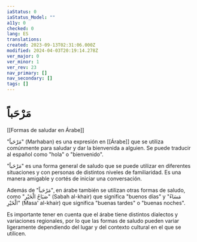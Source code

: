 ```yaml
---
iaStatus: 0
iaStatus_Model: ""
a11y: 0
checked: 0
lang: ES
translations: 
created: 2023-09-13T02:31:06.000Z
modified: 2024-04-03T20:19:14.278Z
ver_major: 0
ver_minor: 1
ver_rev: 23
nav_primary: []
nav_secondary: []
tags: []
---
```

# مَرْحَباً

[[Formas de saludar en Árabe]]

"مَرْحَباً" (Marhaban) es una expresión en [[Árabe]] que se utiliza comúnmente para saludar y dar la bienvenida a alguien. Se puede traducir al español como "hola" o "bienvenido".

"مَرْحَباً" es una forma general de saludo que se puede utilizar en diferentes situaciones y con personas de distintos niveles de familiaridad. Es una manera amigable y cortés de iniciar una conversación.

Además de "مَرْحَباً", en árabe también se utilizan otras formas de saludo, como "صَبَاحُ الْخَيْرِ" (Sabah al-khair) que significa "buenos días" y "مَسَاءُ الْخَيْرِ" (Masa' al-khair) que significa "buenas tardes" o "buenas noches".

Es importante tener en cuenta que el árabe tiene distintos dialectos y variaciones regionales, por lo que las formas de saludo pueden variar ligeramente dependiendo del lugar y del contexto cultural en el que se utilicen.